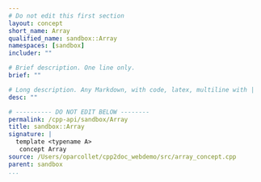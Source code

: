 ```yaml
---
# Do not edit this first section
layout: concept
short_name: Array
qualified_name: sandbox::Array
namespaces: [sandbox]
includer: ""

# Brief description. One line only.
brief: ""

# Long description. Any Markdown, with code, latex, multiline with |
desc: ""

# ---------- DO NOT EDIT BELOW --------
permalink: /cpp-api/sandbox/Array
title: sandbox::Array
signature: |
  template <typename A>
   concept Array
source: /Users/oparcollet/cpp2doc_webdemo/src/array_concept.cpp
parent: sandbox
...
```


